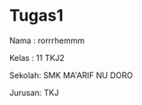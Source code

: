 # Tugas1
<p> Nama   : rorrrhemmm </p>
<p> Kelas  : 11 TKJ2 </p>
<p> Sekolah: SMK MA'ARIF NU DORO </p>
<p> Jurusan: TKJ </p>
